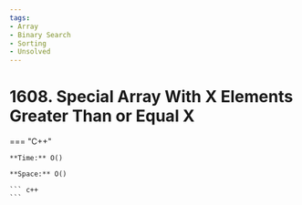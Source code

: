```yaml
---
tags:
- Array
- Binary Search
- Sorting
- Unsolved
---
```



# 1608. Special Array With X Elements Greater Than or Equal X

=== "C++"

    **Time:** O()

    **Space:** O()

    ``` c++
    ```